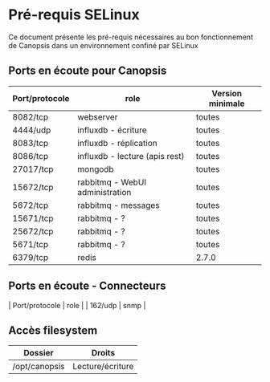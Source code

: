 # Pré-requis SELinux

Ce document présente les pré-requis nécessaires au bon fonctionnement de Canopsis dans un environnement confiné par SELinux


## Ports en écoute pour Canopsis

| Port/protocole | role                            | Version minimale |
|----------------|---------------------------------|------------------|
| 8082/tcp       | webserver                       | toutes           |
| 4444/udp       | influxdb - écriture             | toutes           |
| 8083/tcp       | influxdb - réplication          | toutes           |
| 8086/tcp       | influxdb - lecture (apis rest)  | toutes           |
| 27017/tcp      | mongodb                         | toutes           |
| 15672/tcp      | rabbitmq - WebUI administration | toutes           |
| 5672/tcp       | rabbitmq - messages             | toutes           |
| 15671/tcp      | rabbitmq - ?                    | toutes           |
| 25672/tcp      | rabbitmq - ?                    | toutes           |
| 5671/tcp       | rabbitmq - ?                    | toutes           |
| 6379/tcp       | redis                           | 2.7.0            |


## Ports en écoute - Connecteurs

| Port/protocole | role                            |
| 162/udp        | snmp                            |


## Accès filesystem

| Dossier      | Droits           |
|--------------|------------------|
|/opt/canopsis | Lecture/écriture |

